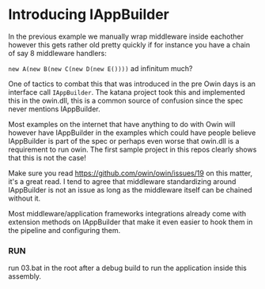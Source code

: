 ﻿# Introducing IAppBuilder

In the previous example we manually wrap middleware inside eachother however this gets rather old pretty quickly if for instance you have a chain of say 8 middleware handlers:

`new A(new B(new C(new D(new E())))` ad infinitum much?

One of tactics to combat this that was introduced in the pre Owin days is an interface call `IAppBuilder`. 
The katana project took this and implemented this in the owin.dll, this is a common source of confusion since the spec never mentions IAppBuilder. 

Most examples on the internet that have anything to do with Owin will however have IAppBuilder in the examples which could have people believe IAppBuilder is part of the spec or 
perhaps even worse that owin.dll is a requirement to run owin. The first sample project in this repos clearly shows that this is not the case!

Make sure you read https://github.com/owin/owin/issues/19 on this matter, it's a great read. I tend to agree that middleware standardizing around IAppBuilder is not an issue
as long as the middleware itself can be chained without it.

Most middleware/application frameworks integrations already come with extension methods on IAppBuilder that make it even easier to hook them in the pipeline and configuring them.

### RUN

run 03.bat in the root after a debug build to run the application inside this assembly.